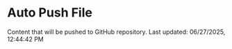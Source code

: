# Auto Push File

Content that will be pushed to GitHub repository.
Last updated: 06/27/2025, 12:44:42 PM